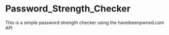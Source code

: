 # Password_Strength_Checker
This is a simple password strength checker using the haveibeenpwned.com API
